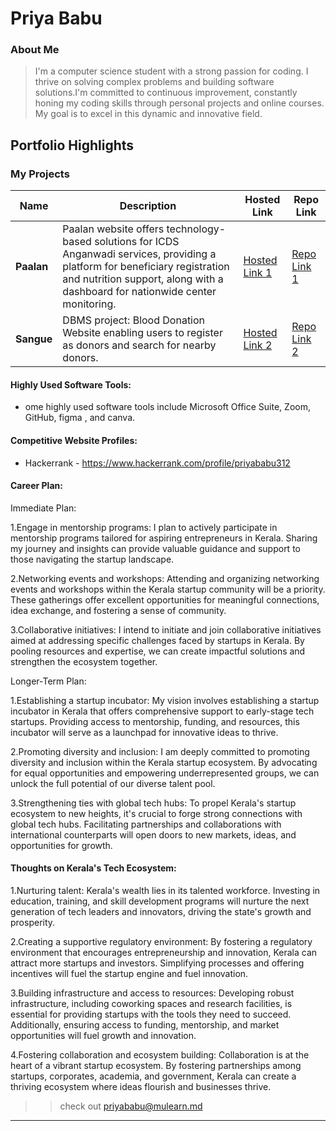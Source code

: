 # Priya Babu

### About Me

> I'm a computer science student with a strong passion for coding. I thrive on solving complex problems and building software solutions.I'm committed to continuous improvement, constantly honing my coding skills through personal projects and online courses. My goal is to excel
in this dynamic and innovative field.


## Portfolio Highlights

### My Projects

| Name                | Description                                                               | Hosted Link                              | Repo Link                                                      |
|---------------------|---------------------------------------------------------------------------|------------------------------------------|----------------------------------------------------------------|
| **Paalan**          | Paalan website offers technology-based solutions for ICDS Anganwadi services, providing a platform for beneficiary registration and nutrition support, along with a dashboard for nationwide center monitoring. | [Hosted Link 1](https://example.com)    | [Repo Link 1](https://github.com/username/project1)             |
| **Sangue**          | DBMS project: Blood Donation Website enabling users to register as donors and search for nearby donors.                                             | [Hosted Link 2](https://example.com)    | [Repo Link 2](https://github.com/username/project2)             |





#### Highly Used Software Tools:

- ome highly used software tools include Microsoft Office Suite, Zoom, GitHub, figma , and canva.

#### Competitive Website Profiles:

- Hackerrank - https://www.hackerrank.com/profile/priyababu312





#### Career Plan:

Immediate Plan:

1.Engage in mentorship programs: I plan to actively participate in mentorship programs tailored for aspiring entrepreneurs in Kerala. Sharing my journey and insights can provide valuable guidance and support to those navigating the startup landscape.

2.Networking events and workshops: Attending and organizing networking events and workshops within the Kerala startup community will be a priority. These gatherings offer excellent opportunities for meaningful connections, idea exchange, and fostering a sense of community.

3.Collaborative initiatives: I intend to initiate and join collaborative initiatives aimed at addressing specific challenges faced by startups in Kerala. By pooling resources and expertise, we can create impactful solutions and strengthen the ecosystem together.

Longer-Term Plan:

1.Establishing a startup incubator: My vision involves establishing a startup incubator in Kerala that offers comprehensive support to early-stage tech startups. Providing access to mentorship, funding, and resources, this incubator will serve as a launchpad for innovative ideas to thrive.

2.Promoting diversity and inclusion: I am deeply committed to promoting diversity and inclusion within the Kerala startup ecosystem. By advocating for equal opportunities and empowering underrepresented groups, we can unlock the full potential of our diverse talent pool.

3.Strengthening ties with global tech hubs: To propel Kerala's startup ecosystem to new heights, it's crucial to forge strong connections with global tech hubs. Facilitating partnerships and collaborations with international counterparts will open doors to new markets, ideas, and opportunities for growth.
#### Thoughts on Kerala's Tech Ecosystem:
 
1.Nurturing talent: Kerala's wealth lies in its talented workforce. Investing in education, training, and skill development programs will nurture the next generation of tech leaders and innovators, driving the state's growth and prosperity.

2.Creating a supportive regulatory environment: By fostering a regulatory environment that encourages entrepreneurship and innovation, Kerala can attract more startups and investors. Simplifying processes and offering incentives will fuel the startup engine and fuel innovation.

3.Building infrastructure and access to resources: Developing robust infrastructure, including coworking spaces and research facilities, is essential for providing startups with the tools they need to succeed. Additionally, ensuring access to funding, mentorship, and market opportunities will fuel growth and innovation.

4.Fostering collaboration and ecosystem building: Collaboration is at the heart of a vibrant startup ecosystem. By fostering partnerships among startups, corporates, academia, and government, Kerala can create a thriving ecosystem where ideas flourish and businesses thrive.



>> check out [priyababu@mulearn.md]((https://app.mulearn.org/profile/priyababu@mulearn)) 

---

